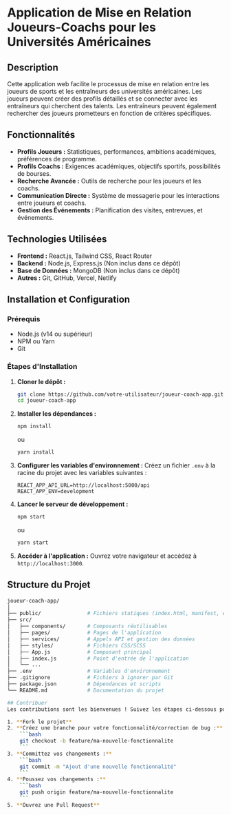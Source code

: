 # Application de Mise en Relation Joueurs-Coachs pour les Universités Américaines

## Description
Cette application web facilite le processus de mise en relation entre les joueurs de sports et les entraîneurs des universités américaines. Les joueurs peuvent créer des profils détaillés et se connecter avec les entraîneurs qui cherchent des talents. Les entraîneurs peuvent également rechercher des joueurs prometteurs en fonction de critères spécifiques.

## Fonctionnalités
- **Profils Joueurs :** Statistiques, performances, ambitions académiques, préférences de programme.
- **Profils Coachs :** Exigences académiques, objectifs sportifs, possibilités de bourses.
- **Recherche Avancée :** Outils de recherche pour les joueurs et les coachs.
- **Communication Directe :** Système de messagerie pour les interactions entre joueurs et coachs.
- **Gestion des Événements :** Planification des visites, entrevues, et événements.

## Technologies Utilisées
- **Frontend :** React.js, Tailwind CSS, React Router
- **Backend :** Node.js, Express.js (Non inclus dans ce dépôt)
- **Base de Données :** MongoDB (Non inclus dans ce dépôt)
- **Autres :** Git, GitHub, Vercel, Netlify

## Installation et Configuration
### Prérequis
- Node.js (v14 ou supérieur)
- NPM ou Yarn
- Git

### Étapes d'Installation
1. **Cloner le dépôt :**
    ```bash
    git clone https://github.com/votre-utilisateur/joueur-coach-app.git
    cd joueur-coach-app
    ```

2. **Installer les dépendances :**
    ```bash
    npm install
    ```
    ou
    ```bash
    yarn install
    ```

3. **Configurer les variables d'environnement :**
    Créez un fichier `.env` à la racine du projet avec les variables suivantes :
    ```env
    REACT_APP_API_URL=http://localhost:5000/api
    REACT_APP_ENV=development
    ```

4. **Lancer le serveur de développement :**
    ```bash
    npm start
    ```
    ou
    ```bash
    yarn start
    ```

5. **Accéder à l'application :**
    Ouvrez votre navigateur et accédez à `http://localhost:3000`.

## Structure du Projet
```bash
joueur-coach-app/
│
├── public/               # Fichiers statiques (index.html, manifest, etc.)
├── src/
│   ├── components/       # Composants réutilisables
│   ├── pages/            # Pages de l'application
│   ├── services/         # Appels API et gestion des données
│   ├── styles/           # Fichiers CSS/SCSS
│   ├── App.js            # Composant principal
│   ├── index.js          # Point d'entrée de l'application
│   └── ...
├── .env                  # Variables d'environnement
├── .gitignore            # Fichiers à ignorer par Git
├── package.json          # Dépendances et scripts
└── README.md             # Documentation du projet

## Contribuer
Les contributions sont les bienvenues ! Suivez les étapes ci-dessous pour contribuer au projet.

1. **Fork le projet**
2. **Créez une branche pour votre fonctionnalité/correction de bug :**
    ```bash
    git checkout -b feature/ma-nouvelle-fonctionnalite
    ```
3. **Committez vos changements :**
    ```bash
    git commit -m "Ajout d'une nouvelle fonctionnalité"
    ```
4. **Poussez vos changements :**
    ```bash
    git push origin feature/ma-nouvelle-fonctionnalite
    ```
5. **Ouvrez une Pull Request**


